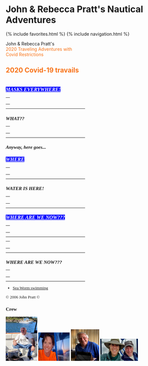 # John & Rebecca Pratt's Nautical Adventures
{% include favorites.html %}
{% include navigation.html %}


<div id="headerTitle" style="width:50%">John & Rebecca Pratt's</div>
<div id="headerSubtext" style="width:50%"><FONT COLOR="#F87217">2020 Traveling Adventures with Covid Restrictions</FONT></div>


<p style="font-family: Rockwell Extra Bold"><FONT COLOR="#F87217"><h2><b>2020 Covid-19 travails</b></FONT></p>
<h1><font size="2" face="Comic Sans MS"><FONT COLOR="#F87217"><b></b></FONT></h1>

<div onclick="document.getElementById('bio_1').style.display = document.getElementById('bio_1').style.display == 'none' ? 'block' : 'none';">
<i><h3><p style="font-family:Comic Sans MS; color:White; font-size: 16px;"><span style="background-color: #0000FF"><u>MASKS EVERYWHERE!</u></span></p></h3></i>
<div id="bio_1" style="display: none;"></div>
</div>
<table cellpadding="2px">
<TR>
<TD><a href="https://raw.githubusercontent.com/Rkayak/pratt/images/2020/_____________.jpg" rel="lightbox[2020trip]" title=""><img src="https://raw.githubusercontent.com/Rkayak/pratt/images/2020/_____________.jpg" alt="" height="110px" /></a></TD>
</TR>
</table><hr align="center" width="50%" />
						<i><b><h3>WHAT??</h3></b></i>
<table cellpadding="2px">
<TR>
<TD><a href="https://raw.githubusercontent.com/Rkayak/pratt/images/2020/_____________.jpg" rel="lightbox[2020trip]" title=""><img src="https://raw.githubusercontent.com/Rkayak/pratt/images/2020/_____________.jpg" alt="" height="110px" /></a></TD>
</TR>
</table><hr align="center" width="50%" />

<i><h3> Anyway, here goes...</h3></i>

<div onclick="document.getElementById('bio_2').style.display = document.getElementById('bio_2').style.display == 'none' ? 'block' : 'none';">
<i><b><h3><p style="font-family:Comic Sans MS; color:White; font-size: 16px;"><span style="background-color: #0000FF"><u>   WHERE    </u></span></p></h3></b></i>
<div id="bio_2" style="display: none;">     MORE INFO            </div>
</div>
<table cellpadding="2px">
<TR>
<TD><a href="https://raw.githubusercontent.com/Rkayak/pratt/images/2020/_____________.jpg" rel="lightbox[2020trip]" title=""><img src="https://raw.githubusercontent.com/Rkayak/pratt/images/2020/_____________.jpg" alt="" height="110px" /></a></TD>
</TR>
</table><hr align="center" width="50%" />
				<i><h3>WATER IS HERE!</h3></i>
<table cellpadding="2px">
<TR>
<TD><a href="https://raw.githubusercontent.com/Rkayak/pratt/images/2020/_____________.jpg" rel="lightbox[2020trip]" title=""><img src="https://raw.githubusercontent.com/Rkayak/pratt/images/2020/_____________.jpg" alt="" height="110px" /></a></TD>
</TR>
</table><hr align="center" width="50%" />

<div onclick="document.getElementById('bio_3').style.display = document.getElementById('bio_3').style.display == 'none' ? 'block' : 'none';">
<i><b><h3><p style="font-family:Comic Sans MS; color:White; font-size: 16px;"><span style="background-color: #0000FF"><u>WHERE ARE WE NOW???</u></span></p></h3></b></i>
<div id="bio_3" style="display: none;">NEW PLACES </div>
</div>
<table cellpadding="2px">
<TR>
<TD><a href="https://raw.githubusercontent.com/Rkayak/pratt/images/2020/_____________.jpg" rel="lightbox[2020trip]" title=""><img src="https://raw.githubusercontent.com/Rkayak/pratt/images/2020/_____________.jpg" alt="" height="110px" /></a></TD>
</TR>
</table><hr align="center" width="50%" />
<table cellpadding="2px">
<TR>
<TD><a href="https://raw.githubusercontent.com/Rkayak/pratt/images/2020/_____________.jpg" rel="lightbox[2020trip]" title=""><img src="https://raw.githubusercontent.com/Rkayak/pratt/images/2020/_____________.jpg" alt="" height="110px" /></a></TD>
</TR>
</table><hr align="center" width="50%" />
						<i><b><h3>WHERE ARE WE NOW???</h3></b></i>
<table cellpadding="2px">
<TR>
<TD><a href="https://raw.githubusercontent.com/Rkayak/pratt/images/2020/_____________.jpg" rel="lightbox[2020trip]" title=""><img src="https://raw.githubusercontent.com/Rkayak/pratt/images/2020/_____________.jpg" alt="" height="110px" /></a></TD>
</TR>
</table><hr align="center" width="50%" />


<ul>
<li><a href="https://youtu.be/sr4Hk-YWv5g" target="_blank">Sea Worm swimming</a></li>
</ul>

&copy; 2006 John Pratt &#169; 


<h3>Crew</h3>
<a href="https://raw.githubusercontent.com/Rkayak/pratt/images/2019/john_cooking_crabs.jpg" width="100px" rel="lightbox[Crew]" title="Captain">
<img src="https://raw.githubusercontent.com/Rkayak/pratt/images/2019/john_cooking_crabs.jpg"  width="100px"  alt="Captain" height="140px" /></a>

<a href="https://raw.githubusercontent.com/Rkayak/pratt/images/2019/rebecca_sunset.jpg" width="100px" rel="lightbox[Crew]" title="First Mate">
<img src="https://raw.githubusercontent.com/Rkayak/pratt/images/2019/rebecca_sunset.jpg"  width="100px"  alt="First Mate" height="90px" /></a>

<a href="https://raw.githubusercontent.com/Rkayak/pratt/images/2019/john_relaxed.jpg" width="90px" rel="lightbox[Crew]" title="relaxing">
<img src="https://raw.githubusercontent.com/Rkayak/pratt/images/2019/john_relaxed.jpg"  width="90px"  alt="relaxing" height="100px" /></a>

<a href="https://raw.githubusercontent.com/Rkayak/pratt/images/2019/on_th_bridge.jpg" width="120px" rel="lightbox[Crew]" title="On the bridge">
<img src="https://raw.githubusercontent.com/Rkayak/pratt/images/2019/on_th_bridge.jpg"  width="120px"  alt="On the bridge" height="70px" /></a>
